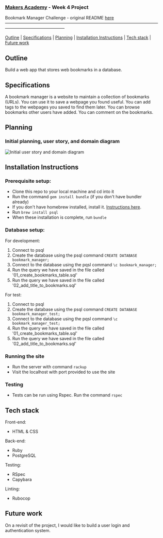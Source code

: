 ### [Makers Academy](http://www.makersacademy.com) - Week 4 Project

Bookmark Manager Challenge - original README [here](https://github.com/makersacademy/course/blob/master/bookmark_manager/00_challenge_map.md)
––––––––––––––––––––––––––––––––––––––––––––––––––––––––––––––––––––––––––––––––––––––––––––––––––––

[Outline](#Outline) | [Specifications](#Specifications) | [Planning](#Planning) | [Installation Instructions](#Installation_Instructions) | [Tech stack](#Tech_stack) | [Future work](#Future_work)

## <a name="Outline">Outline</a>

Build a web app that stores web bookmarks in a database.

## <a name="Specifications">Specifications</a>

A bookmark manager is a website to maintain a collection of bookmarks (URLs). You can use it to save a webpage you found useful. You can add tags to the webpages you saved to find them later. You can browse bookmarks other users have added. You can comment on the bookmarks.

## <a name="Planning">Planning</a>

### Initial planning, user story, and domain diagram

![Initial user story and domain diagram](https://i.imgur.com/OprbFBa.jpg)

## <a name="Installation_Instructions">Installation Instructions</a>

### Prerequisite setup:
- Clone this repo to your local machine and cd into it
- Run the command `gem install bundle` (if you don't have bundler already)
- If you don't have homebrew installed, install it. [Instructions here](https://github.com/Homebrew/install).
- Run `brew install psql`
- When these installation is complete, run `bundle`

### Database setup:

For development:
1. Connect to psql
2. Create the database using the psql command `CREATE DATABASE bookmark_manager;`
3. Connect to the database using the pqsl command `\c bookmark_manager;`
4. Run the query we have saved in the file called '01_create_bookmarks_table.sql'
5. Run the query we have saved in the file called '02_add_title_to_bookmarks.sql'

For test:
1. Connect to psql
2. Create the database using the psql command `CREATE DATABASE bookmark_manager_test;`
3. Connect to the database using the pqsl command `\c bookmark_manager_test;`
4. Run the query we have saved in the file called '01_create_bookmarks_table.sql'
5. Run the query we have saved in the file called '02_add_title_to_bookmarks.sql'

### Running the site
- Run the server with command `rackup`
- Visit the localhost with port provided to use the site

### Testing
- Tests can be run using Rspec. Run the command `rspec`

## <a name="Tech_stack">Tech stack</a>

Front-end:
- HTML & CSS

Back-end:
- Ruby
- PostgreSQL

Testing:
- RSpec
- Capybara

Linting:
- Rubocop

## <a name="Future_work">Future work</a>

On a revisit of the project, I would like to build a user login and authentication system.
